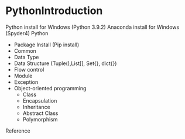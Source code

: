 # PythonIntroduction
Python install for Windows (Python 3.9.2)
Anaconda install for Windows (Spyder4)
Python 
  - Package Install (Pip install) 
  - Common
  - Data Type 
  - Data Structure (Tuple(),List[], Set{}, dict{})
  - Flow control 
  - Module
  - Exception 
  - Object-oriented programming
      - Class 
      - Encapsulation 
      - Inheritance 
      - Abstract Class 
      - Polymorphism 

Reference
